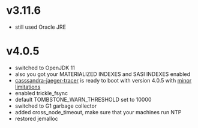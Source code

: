 # v3.11.6

* still used Oracle JRE

# v4.0.5

* switched to OpenJDK 11
* also you got your MATERIALIZED INDEXES and SASI INDEXES enabled
* [casssandra-jaeger-tracer](https://github.com/smok-serwis/cassandra-jaeger-tracing.git) is ready to boot with version 4.0.5
  with [minor limitations](https://github.com/infracloudio/cassandra-jaeger-tracing/issues/10)
* enabled trickle_fsync
* default TOMBSTONE_WARN_THRESHOLD set to 10000
* switched to G1 garbage collector
* added cross_node_timeout, make sure that your machines run NTP
* restored jemalloc